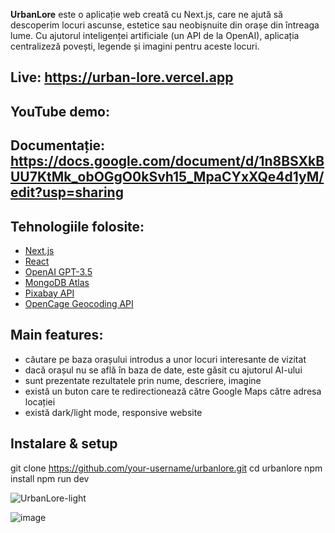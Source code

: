 **UrbanLore** este o aplicație web creată cu Next.js, care ne ajută să descoperim locuri ascunse, estetice sau neobișnuite din orașe din întreaga lume. Cu ajutorul inteligenței artificiale (un API de la OpenAI), aplicația centralizeză povești, legende și imagini pentru aceste locuri.

## Live: https://urban-lore.vercel.app

## YouTube demo: 

## Documentație: https://docs.google.com/document/d/1n8BSXkBUU7KtMk_obOGgO0kSvh15_MpaCYxXQe4d1yM/edit?usp=sharing

## Tehnologiile folosite:
- [Next.js](https://nextjs.org/)
- [React](https://reactjs.org/)
- [OpenAI GPT-3.5](https://platform.openai.com/)
- [MongoDB Atlas](https://www.mongodb.com/cloud/atlas)
- [Pixabay API](https://pixabay.com/api/docs/)
- [OpenCage Geocoding API](https://opencagedata.com/)

## Main features:
- căutare pe baza orașului introdus a unor locuri interesante de vizitat
- dacă orașul nu se află în baza de date, este găsit cu ajutorul AI-ului
- sunt prezentate rezultatele prin nume, descriere, imagine
- există un buton care te redirectionează către Google Maps către adresa locației
- există dark/light mode, responsive website

## Instalare & setup
git clone https://github.com/your-username/urbanlore.git
cd urbanlore
npm install
npm run dev

![UrbanLore-light](https://github.com/user-attachments/assets/abffddae-46c3-4076-831d-67c5e7fc2d6c)


![image](https://github.com/user-attachments/assets/49191982-faf6-4755-b80b-4ce9e40dfdf6)




